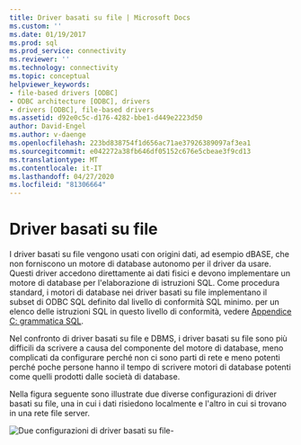 ```yaml
---
title: Driver basati su file | Microsoft Docs
ms.custom: ''
ms.date: 01/19/2017
ms.prod: sql
ms.prod_service: connectivity
ms.reviewer: ''
ms.technology: connectivity
ms.topic: conceptual
helpviewer_keywords:
- file-based drivers [ODBC]
- ODBC architecture [ODBC], drivers
- drivers [ODBC], file-based drivers
ms.assetid: d92e0c5c-d176-4282-bbe1-d449e2223d50
author: David-Engel
ms.author: v-daenge
ms.openlocfilehash: 223bd838754f1d656ac71ae37926389097af3ea1
ms.sourcegitcommit: e042272a38fb646df05152c676e5cbeae3f9cd13
ms.translationtype: MT
ms.contentlocale: it-IT
ms.lasthandoff: 04/27/2020
ms.locfileid: "81306664"
---
```

# <a name="file-based-drivers"></a>Driver basati su file
I driver basati su file vengono usati con origini dati, ad esempio dBASE, che non forniscono un motore di database autonomo per il driver da usare. Questi driver accedono direttamente ai dati fisici e devono implementare un motore di database per l'elaborazione di istruzioni SQL. Come procedura standard, i motori di database nei driver basati su file implementano il subset di ODBC SQL definito dal livello di conformità SQL minimo. per un elenco delle istruzioni SQL in questo livello di conformità, vedere [Appendice C: grammatica SQL](../../odbc/reference/appendixes/appendix-c-sql-grammar.md).  
  
 Nel confronto di driver basati su file e DBMS, i driver basati su file sono più difficili da scrivere a causa del componente del motore di database, meno complicati da configurare perché non ci sono parti di rete e meno potenti perché poche persone hanno il tempo di scrivere motori di database potenti come quelli prodotti dalle società di database.  
  
 Nella figura seguente sono illustrate due diverse configurazioni di driver basati su file, una in cui i dati risiedono localmente e l'altro in cui si trovano in una rete file server.  
  
 ![Due configurazioni di driver basati su file&#45;](../../odbc/reference/media/pr06.gif "pr06")
